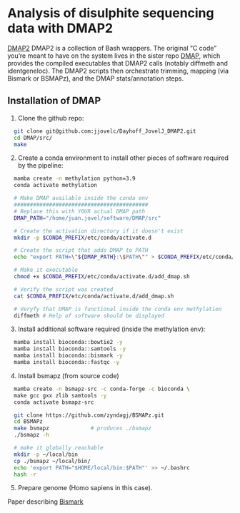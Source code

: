 # Analysis of disulphite sequencing data with DMAP2

[DMAP2](https://github.com/jjovelc/Dayhoff_JovelJ_DMAP2.git) DMAP2 is a collection of Bash wrappers. The original “C code” you’re meant to have on the system lives in the sister repo [DMAP](https://github.com/peterstockwell/DMAP), which provides the compiled executables that DMAP2 calls (notably diffmeth and identgeneloc). The DMAP2 scripts then orchestrate trimming, mapping (via Bismark or BSMAPz), and the DMAP stats/annotation steps.

## Installation of DMAP

1. Clone the github repo: 
```bash
  git clone git@github.com:jjovelc/Dayhoff_JovelJ_DMAP2.git
  cd DMAP/src/
  make
```

2. Create a conda environment to install other pieces of software required by the pipeline:
```bash
  mamba create -n methylation python=3.9
  conda activate methylation

  # Make DMAP available inside the conda env
  ##########################################
  # Replace this with YOUR actual DMAP path
  DMAP_PATH="/home/juan.jovel/software/DMAP/src"

  # Create the activation directory if it doesn't exist
  mkdir -p $CONDA_PREFIX/etc/conda/activate.d

  # Create the script that adds DMAP to PATH
  echo "export PATH=\"${DMAP_PATH}:\$PATH\"" > $CONDA_PREFIX/etc/conda/activate.d/add_dmap.sh

  # Make it executable
  chmod +x $CONDA_PREFIX/etc/conda/activate.d/add_dmap.sh

  # Verify the script was created
  cat $CONDA_PREFIX/etc/conda/activate.d/add_dmap.sh

  # Veryfy that DMAP is functional inside the conda env methylation
  diffmeth # Help of software should be displayed
```

3. Install additional software required (inside the methylation env):

```bash
  mamba install bioconda::bowtie2 -y
  mamba install bioconda::samtools -y
  mamba install bioconda::bismark -y
  mamba install bioconda::fastqc -y
```

4. Install bsmapz (from source code)

```bash
  mamba create -n bsmapz-src -c conda-forge -c bioconda \
  make gcc gxx zlib samtools -y
  conda activate bsmapz-src

  git clone https://github.com/zyndagj/BSMAPz.git
  cd BSMAPz
  make bsmapz             # produces ./bsmapz
  ./bsmapz -h

  # make it globally reachable
  mkdir -p ~/local/bin
  cp ./bsmapz ~/local/bin/
  echo 'export PATH="$HOME/local/bin:$PATH"' >> ~/.bashrc
  hash -r
```

5. Prepare genome (Homo sapiens in this case).




Paper describing [Bismark](https://academic.oup.com/bioinformatics/article/27/11/1571/216956?login=true) 
